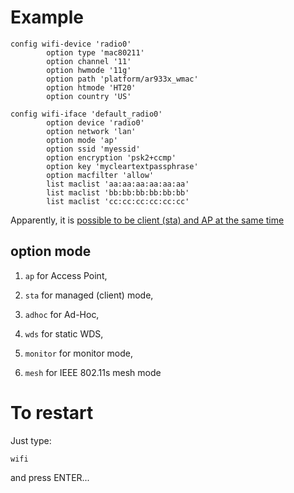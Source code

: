 Example
=======

    config wifi-device 'radio0'
            option type 'mac80211'
            option channel '11'
            option hwmode '11g'
            option path 'platform/ar933x_wmac'
            option htmode 'HT20'
            option country 'US'

    config wifi-iface 'default_radio0'
            option device 'radio0'
            option network 'lan'
            option mode 'ap'
            option ssid 'myessid'
            option encryption 'psk2+ccmp'
            option key 'mycleartextpassphrase'
            option macfilter 'allow'
            list maclist 'aa:aa:aa:aa:aa:aa'
            list maclist 'bb:bb:bb:bb:bb:bb'
            list maclist 'cc:cc:cc:cc:cc:cc'


Apparently, it is [possible to be client (sta) and AP at the same time](https://wiki.openwrt.org/doc/recipes/ap_sta)

option mode
-----------

1. `ap` for Access Point,

2. `sta` for managed (client) mode,

3. `adhoc` for Ad-Hoc,

4. `wds` for static WDS, 

5. `monitor` for monitor mode,

6. `mesh` for IEEE 802.11s mesh mode

To restart
==========

Just type:

    wifi

and press ENTER...
